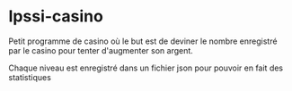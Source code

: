# Ipssi-casino

Petit programme de casino où le but est de deviner le nombre enregistré par le casino pour tenter d'augmenter son argent.

Chaque niveau est enregistré dans un fichier json pour pouvoir en fait des statistiques
